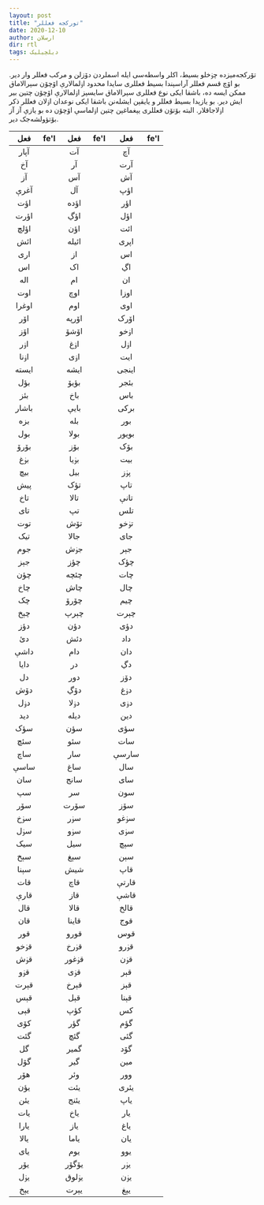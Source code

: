 ```yaml
---
layout: post
title: "تورکجه فعللر"
date: 2020-12-10
author: ارسلان
dir: rtl
tags: دیلچیلیک
---
```




تۆرکجه‌میزده چۏخلو بسیط، اکلر واسطه‌سی ایله اسملردن دۆزلن و مرکب فعللر وار دیر. بو اۆچ قسم فعللر آراسېندا بسیط فعللری سایدا محدود اۏلمالارې اۆچۆن سېرالاماق ممکن ایسه ده، باشقا ایکی نوع فعللری سېرالاماق سایسېز اۏلمالارې اۆچۆن چتین بیر ایش دیر. بو یازېدا بسیط فعللر و یایقېن ایشله‌نن باشقا ایکی نوعدان اۏلان فعللر ذکر اۏلاجاقلار. البته بۆتۆن فعللری یېغماغېن چتین اۏلماسې اۆچۆن ده بو یازې آز آز بۆتؤولشه‌جک دیر.

| فعل  | fe'l | فعل | fe'l | فعل | fe'l |
|:----:|:----:|:---:|:---:|:----:|:---:|
| آپار  |  | آت |  | آچ |  |
| آخ  |  | آر |  | آرت |  |
| آز  |  | آس |  | آش |  |
| آغرې  |  | آل |  | اؤپ |  |
| اؤت  |  | اؤده |  | اؤر |  |
| اؤرت  |  | اؤڲ |  | اؤل |  |
| اؤلچ  |  | اؤن |  | ائت |  |
| ائش  |  | ائیله |  | اپری |  |
| اری  |  | از |  | اس |  |
| اس  |  | اک |  | اڲ |  |
| اله  |  | ام |  | ان |  |
| اوت  |  | اوچ |  | اوزا |  |
| اوغرا  |  | اوم |  | اوی |  |
| اۆر  |  | اۆرپه |  | اۆرک |  |
| اۆز  |  | اۆشۆ |  | اۏخو |  |
| اۏر  |  | اۏغ |  | اۏل |  |
| اۏنا  |  | اۏی |  | ایت |  |
| ایسته  |  | ایشه |  | اینجی |  |
| بؤل  |  | بؤیۆ |  | بئجر |  |
| بئز  |  | باخ |  | باس |  |
| باشار  |  | بایې |  | برکی |  |
| بزه  |  | بله |  | بور |  |
| بول  |  | بولا |  | بویور |  |
| بۆرۆ  |  | بۆز |  | بۆک |  |
| بۏغ  |  | بۏیا |  | بیت |  |
| بیچ  |  | بیل |  | پۏز |  |
| پیش  |  | تؤک |  | تاپ |  |
| تاخ  |  | تالا |  | تانې |  |
| تای  |  | تپ |  | تلس |  |
| توت  |  | تۆش |  | تۏخو |  |
| تیک  |  | جالا |  | جای |  |
| جوم |  | جۏش |  | جېر |  |
| جېز  |  | چؤز |  | چؤک |  |
| چؤن  |  | چئچه |  | چات |  |
| چاخ  |  | چاش |  | چال |  |
| چک  |  | چۆرۆ |  | چیم |  |
| چېخ  |  | چېرپ |  | چېرت |  |
| دؤز  |  | دؤن |  | دؤی |  |
| دئ  |  | دئش |  | داد |  |
| داشې  |  | دام |  | دان |  |
| دایا  |  | در |  | دڲ |  |
| دل  |  | دور |  | دۆز |  |
| دۆش  |  | دۆڲ |  | دۏغ |  |
| دۏل  |  | دۏلا |  | دۏی |  |
| دید  |  | دیله |  | دین |  |
| سؤک  |  | سؤن |  | سؤی |  |
| سئچ  |  | سئو |  | سات |  |
| ساچ  |  | سار |  | سارسې |  |
| ساسې  |  | ساغ |  | سال |  |
| سان  |  | سانج |  | سای |  |
| سپ  |  | سر |  | سون |  |
| سۆر  |  | سۆرت |  | سۆز |  |
| سۏخ  |  | سۏر |  | سۏغو |  |
| سۏل  |  | سۏو |  | سۏی |  |
| سیک  |  | سیل |  | سېچ |  |
| سېخ  |  | سېغ |  | سېن |  |
| سېنا  |  | شیش |  | قاپ |  |
| قات  |  | قاچ |  | قارتې |  |
| قارې  |  | قاز |  | قاشې |  |
| قال  |  | قالا |  | قالخ |  |
| قان  |  | قاینا |  | قوج |  |
| قور  |  | قورو |  | قوس |  |
| قۏخو  |  | قۏرخ |  | قۏرو |  |
| قۏش  |  | قۏغور |  | قۏن |  |
| قۏو  |  | قۏی |  | قېر |  |
| قېرت  |  | قېرخ |  | قېز |  |
| قېس  |  | قېل |  | قېنا |  |
| قېی  |  | کؤپ |  | کس |  |
| کۆی  |  | گؤر |  | گؤم |  |
| گئت  |  | گئچ |  | گئی |  |
| گل  |  | گمیر |  | گۆد |  |
| گۆل  |  | گیر |  | مین |  |
| هۆر  |  | وئر |  | وور |  |
| یؤن  |  | یئت |  | یئری |  |
| یئن  |  | یئنج |  | یاپ |  |
| یات  |  | یاخ |  | یار |  |
| یارا  |  | یاز |  | یاغ |  |
| یالا  |  | یاما |  | یان |  |
| یای  |  | یوم |  | یوو |  |
| یۆر  |  | یۆگۆر |  | یۏر |  |
| یۏل  |  | یۏلوق |  | یۏن |  |
| یېخ  |  | یېرت |  |  یېغ|  |








